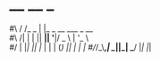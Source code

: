# __  __       _                       
 #\ \/ /_   _ | |_  _ __  ___   _ __   
  #\  /| | | || __|| '__|/ _ \ | '_ \  
  #/  \| |_| || |_ | |  | (_) || | | | 
 #/_/\_\\__,_| \__||_|   \___/ |_| |_| 
